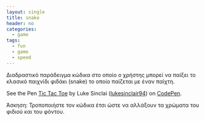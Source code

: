 ```yaml
---
layout: single
title: snake
header: no
categories:
  - game
tags:
  - fun
  - game
  - speed 
---
```


Διαδραστικό παράδειγμα κώδικα στο οποίο ο χρήστης μπορεί να παίξει το κλασικό παιχνίδι φιδάκι (snake) το οποίο παίζεται με έναν παίχτη.


<p data-height="350" data-theme-id="17517" data-slug-hash="yhnEF" data-default-tab="result" data-user="Sophie Alpert" class='codepen'>See the Pen <a href='https://codepen.io/lukesinclair94/pen/yhnEF'>Tic Tac Toe</a> by Luke Sinclai (<a href='https://codepen.io/lukesinclair94/'>lukesinclair94</a>) on <a href='http://codepen.io'>CodePen</a>.</p>
<script async src="//assets.codepen.io/assets/embed/ei.js"></script>
                                                         


Άσκηση: Τροποποιήστε τον κώδικα έτσι ώστε να αλλάξουν τα χρώματα του φιδιού και του φόντου.

 
 
